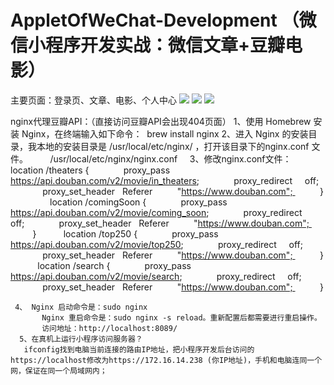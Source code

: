 # AppletOfWeChat-Development （微信小程序开发实战：微信文章+豆瓣电影）

主要页面：登录页、文章、电影、个人中心
![](https://ws4.sinaimg.cn/large/006tKfTcly1frfp71amjcj30rf0hdju7.jpg)
![](https://ws1.sinaimg.cn/large/006tKfTcly1frfp6zt3inj30pw0g8mzo.jpg)
![](https://ws1.sinaimg.cn/large/006tKfTcly1frfp735l0zj30s90h141u.jpg)

nginx代理豆瓣API：（直接访问豆瓣API会出现404页面）
	 1、使用 Homebrew 安装 Nginx，在终端输入如下命令：         brew install nginx
    2、进入 Nginx 的安装目录，我本地的安装目录是 /usr/local/etc/nginx/ ，打开该目录下的nginx.conf 文件。
        /usr/local/etc/nginx/nginx.conf 
    3、修改nginx.conf文件：
       location /theaters {
             proxy_pass https://api.douban.com/v2/movie/in_theaters;
             proxy_redirect     off;
             proxy_set_header   Referer          "https://www.douban.com";  
         }
        
        location /comingSoon {
             proxy_pass https://api.douban.com/v2/movie/coming_soon;
             proxy_redirect     off;
             proxy_set_header   Referer          "https://www.douban.com";  
         }
 
        location /top250 {
             proxy_pass https://api.douban.com/v2/movie/top250;
             proxy_redirect     off;
             proxy_set_header   Referer          "https://www.douban.com";  
         }
 
         location /search {
             proxy_pass https://api.douban.com/v2/movie/search;
             proxy_redirect     off;
             proxy_set_header   Referer          "https://www.douban.com";  
         }
     
     4、	Nginx 启动命令是：sudo nginx
		   Nginx 重启命令是：sudo nginx -s reload。重新配置后都需要进行重启操作。
		   访问地址：http://localhost:8089/
	  5、在真机上运行小程序访问服务器？
       ifconfig找到电脑当前连接的路由IP地址，把小程序开发后台访问的https://localhost修改为https://172.16.14.238 (你IP地址)，手机和电脑连同一个网，保证在同一个局域网内；




